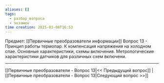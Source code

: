 ```yaml
---
aliases: []
tags:
  - разбор_вопроса
  - экзамен
time creation: 2025-03-08T16:53
---
```

Предмет: [[Первичные преобразователи информации]]
Вопрос 13 - Принцип работы термопар. К компенсация напряжения на холодном спае. Основные характеристики, схемы включения. Метрологические характеристики датчиков для различных схем включени.



---
[[Первичные преобразователи - Вопрос 13|<< Предыдущий вопрос]] | [[Первичные преобразователи - Вопрос 13|Следующий вопрос >>]]